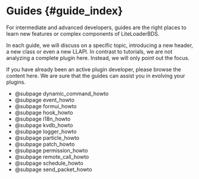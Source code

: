# Guides {#guide_index}

For intermediate and advanced developers, guides are the right places to learn new features or complex components of LiteLoaderBDS.

In each guide, we will discuss on a specific topic, introducing a new header, a new class or even a new LLAPI.
In contrast to tutorials, we are not analyzing a complete plugin here.
Instead, we will only point out the focus.

If you have already been an active plugin developer, please browse the content here.
We are sure that the guides can assist you in evolving your plugins.

* @subpage dynamic_command_howto
* @subpage event_howto
* @subpage formui_howto
* @subpage hook_howto
* @subpage i18n_howto
* @subpage kvdb_howto
* @subpage logger_howto
* @subpage particle_howto
* @subpage patch_howto
* @subpage permission_howto
* @subpage remote_call_howto
* @subpage schedule_howto
* @subpage send_packet_howto